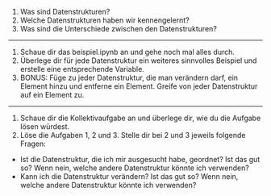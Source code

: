 1. Was sind Datenstrukturen?
2. Welche Datenstrukturen haben wir kennengelernt?
3. Was sind die Unterschiede zwischen den Datenstrukturen?

---

1. Schaue dir das beispiel.ipynb an und gehe noch mal alles durch.
2. Überlege dir für jede Datenstruktur ein weiteres sinnvolles Beispiel und erstelle eine entsprechende Variable.
3. BONUS: Füge zu jeder Datenstruktur, die man verändern darf, ein Element hinzu und entferne ein Element. Greife von jeder Datenstruktur auf ein Element zu.

---

1. Schaue dir die Kollektivaufgabe an und überlege dir, wie du die Aufgabe lösen würdest.
2. Löse die Aufgaben 1, 2 und 3. Stelle dir bei 2 und 3 jeweils folgende Fragen:

-   Ist die Datenstruktur, die ich mir ausgesucht habe, geordnet? Ist das gut so? Wenn nein, welche andere Datenstruktur könnte ich verwenden?
-   Kann ich die Datenstruktur verändern? Ist das gut so? Wenn nein, welche andere Datenstruktur könnte ich verwenden?
